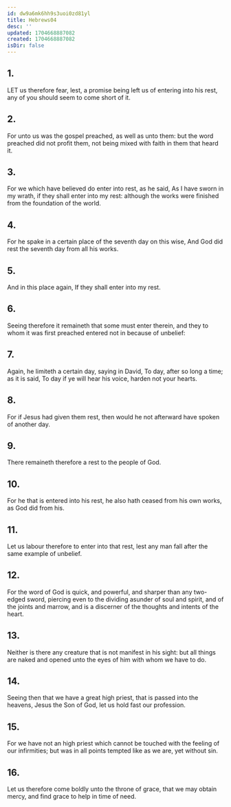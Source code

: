 ```yaml
---
id: dw9a6mk6hh9s3uoi0zd81yl
title: Hebrews04
desc: ''
updated: 1704668887082
created: 1704668887082
isDir: false
---
```

## 1.
LET us therefore fear, lest, a promise being left us of entering into his rest, any of you should seem to come short of it.
## 2.
For unto us was the gospel preached, as well as unto them: but the word preached did not profit them, not being mixed with faith in them that heard it.
## 3.
For we which have believed do enter into rest, as he said, As I have sworn in my wrath, if they shall enter into my rest: although the works were finished from the foundation of the world.
## 4.
For he spake in a certain place of the seventh day on this wise, And God did rest the seventh day from all his works.
## 5.
And in this place again, If they shall enter into my rest.
## 6.
Seeing therefore it remaineth that some must enter therein, and they to whom it was first preached entered not in because of unbelief:
## 7.
Again, he limiteth a certain day, saying in David, To day, after so long a time; as it is said, To day if ye will hear his voice, harden not your hearts.
## 8.
For if Jesus had given them rest, then would he not afterward have spoken of another day.
## 9.
There remaineth therefore a rest to the people of God.
## 10.
For he that is entered into his rest, he also hath ceased from his own works, as God did from his.
## 11.
Let us labour therefore to enter into that rest, lest any man fall after the same example of unbelief.
## 12.
For the word of God is quick, and powerful, and sharper than any two-edged sword, piercing even to the dividing asunder of soul and spirit, and of the joints and marrow, and is a discerner of the thoughts and intents of the heart.
## 13.
Neither is there any creature that is not manifest in his sight: but all things are naked and opened unto the eyes of him with whom we have to do.
## 14.
Seeing then that we have a great high priest, that is passed into the heavens, Jesus the Son of God, let us hold fast our profession.
## 15.
For we have not an high priest which cannot be touched with the feeling of our infirmities; but was in all points tempted like as we are, yet without sin.
## 16.
Let us therefore come boldly unto the throne of grace, that we may obtain mercy, and find grace to help in time of need.
